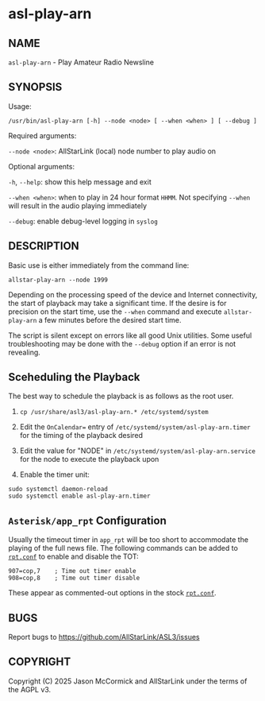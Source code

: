 # asl-play-arn

## NAME
`asl-play-arn` - Play Amateur Radio Newsline

## SYNOPSIS
Usage: 

```
/usr/bin/asl-play-arn [-h] --node <node> [ --when <when> ] [ --debug ]
```

Required arguments:

`--node <node>`: AllStarLink (local) node number to play audio on

Optional arguments:

`-h`, `--help`: show this help message and exit

`--when <when>`: when to play in 24 hour format `HHMM`. Not specifying `--when` will result in the audio playing immediately

`--debug`: enable debug-level logging in `syslog`

## DESCRIPTION
Basic use is either immediately from the command line:

```
allstar-play-arn --node 1999
```

Depending on the processing speed of the device and Internet connectivity, the start of playback may take a significant time. If the desire is for precision on the start time, use the `--when` command and execute `allstar-play-arn` a few minutes before the desired start time.

The script is silent except on errors like all good Unix utilities. Some useful troubleshooting may be done with the `--debug` option if an error is not revealing.

## Sceheduling the Playback
The best way to schedule the playback is as follows as the root user.

1. `cp /usr/share/asl3/asl-play-arn.* /etc/systemd/system`

2. Edit the `OnCalendar=` entry of `/etc/systemd/system/asl-play-arn.timer` for the timing of the playback desired

3. Edit the value for "NODE" in `/etc/systemd/system/asl-play-arn.service` for the node to execute the playback upon

4. Enable the timer unit:

  ```
  sudo systemctl daemon-reload
  sudo systemctl enable asl-play-arn.timer
  ```

## `Asterisk/app_rpt` Configuration
Usually the timeout timer in `app_rpt` will be too short to accommodate the playing of the full news file. The following commands can be added to [`rpt.conf`](../config/rpt_conf.md) to enable and disable the TOT:

```
907=cop,7    ; Time out timer enable
908=cop,8    ; Time out timer disable
```

These appear as commented-out options in the stock [`rpt.conf`](../config/rpt_conf.md).

## BUGS
Report bugs to https://github.com/AllStarLink/ASL3/issues

## COPYRIGHT
Copyright (C) 2025 Jason McCormick and AllStarLink under the terms of the AGPL v3.